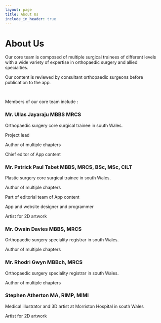 ```yaml
---
layout: page
title: About Us
include_in_header: true
---
```


# About Us
Our core team is composed of multiple surgical trainees of different levels with a wide variety of expertise in orthopaedic surgery and allied specialties.

Our content is reviewed by consultant orthopaedic surgeons before publication to the app.

<br>

Members of our core team include :
 
###  Mr. Ullas Jayaraju MBBS MRCS
Orthopaedic surgery core surgical trainee in south Wales. 

Project lead

Author of multiple chapters

Chief editor of App content 

###  Mr. Patrick Paul Tabet MBBS, MRCS, BSc, MSc, CILT
Plastic surgery core surgical trainee in south Wales. 

Author of multiple chapters

Part of editorial team of App content

App and website designer and programmer

Artist for 2D artwork

###  Mr. Owain Davies MBBS, MRCS
Orthopaedic surgery speciality registrar in south Wales. 

Author of multiple chapters

###  Mr. Rhodri Gwyn MBBch, MRCS
Orthopaedic surgery speciality registrar in south Wales. 

Author of multiple chapters

###  Stephen Atherton MA, RIMP, MIMI
Medical illustrator and 3D artist at Morriston Hospital in south Wales

Artist for 2D artwork
